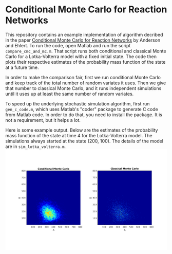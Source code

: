 # Conditional Monte Carlo for Reaction Networks
This repository contains an example implementation of algorithm decribed in the paper [Conditional Monte Carlo for Reaction Networks](http://TODO.com) by Anderson and Ehlert. To run the code, open Matlab and run the script `compare_cmc_and_mc.m`. That script runs both conditional and classical Monte Carlo for a Lotka-Volterra model with a fixed initial state. The code then plots their respective estimates of the probability mass function of the state at a future time.

In order to make the comparison fair, first we run conditional Monte Carlo and keep track of the total number of random variates it uses. Then we give that number to classical Monte Carlo, and it runs independent simulations until it uses up at least the same number of random variates.

To speed up the underlying stochastic simulation algorithm, first run `gen_c_code.m`, which uses Matlab's "coder" package to generate C code from Matlab code. In order to do that, you need to install the package. It is not a requirement, but it helps a lot.

Here is some example output. Below are the estimates of the probability mass function of the state at time 4 for the Lotka-Volterra model. The simulations always started at the state (200, 100). The details of the model are in `sim_lotka_volterra.m`.
![Comparison of CMC and MC output](example_output.png)
